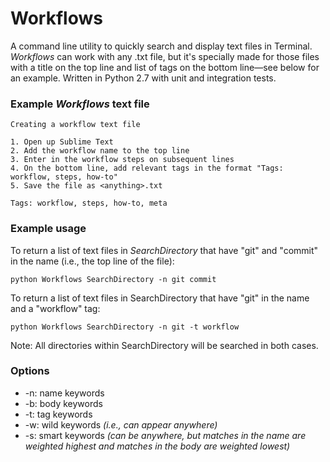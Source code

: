 # Workflows
A command line utility to quickly search and display text files in Terminal. *Workflows* can work with any .txt file, but it's specially made for those files with a title on the top line and list of tags on the bottom line—see below for an example. Written in Python 2.7 with unit and integration tests.

### Example *Workflows* text file

	Creating a workflow text file
	
	1. Open up Sublime Text
	2. Add the workflow name to the top line
	3. Enter in the workflow steps on subsequent lines
	4. On the bottom line, add relevant tags in the format "Tags: workflow, steps, how-to"
	5. Save the file as <anything>.txt
	
	Tags: workflow, steps, how-to, meta

### Example usage
To return a list of text files in *SearchDirectory* that have "git" and "commit" in the name (i.e., the top line of the file):
		
	python Workflows SearchDirectory -n git commit 
	
To return a list of text files in SearchDirectory that have "git" in the name and a "workflow" tag:
		
	python Workflows SearchDirectory -n git -t workflow

Note: All directories within SearchDirectory will be searched in both cases.

### Options
* -n: name keywords
* -b: body keywords
* -t: tag keywords
* -w: wild keywords *(i.e., can appear anywhere)*
* -s: smart keywords *(can be anywhere, but matches in the name are weighted highest and matches in the body are weighted lowest)*

